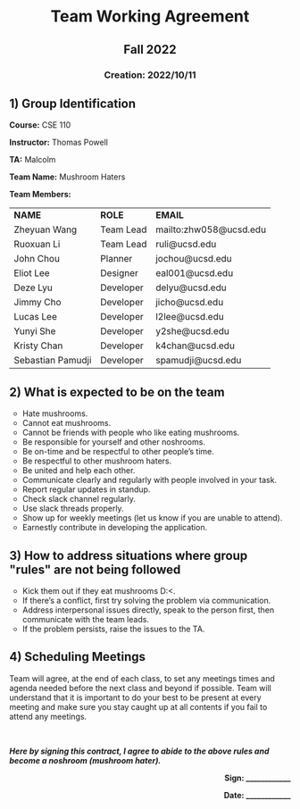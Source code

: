 <h1 align=center>Team Working Agreement</h1>
<h2 align=center> Fall 2022</h2>
<h3 align=center> Creation: 2022/10/11</h3>
<h2>1) Group Identification</h2>
<p><b>Course:</b> CSE 110</p>
<p><b>Instructor:</b> Thomas Powell</p>
<p><b>TA:</b> Malcolm</p>
<p><b>Team Name:</b> Mushroom Haters</p>
<p><b>Team Members:</b></P>
<table>
  <tr>
    <td><b>NAME          </b> </td>
    <td><b>ROLE          </b> </td>
    <td><b>EMAIL          </b> </td>
    </tr>
   <tr>
    <td>Zheyuan Wang</td>
    <td>Team Lead</td>
    <td>mailto:zhw058@ucsd.edu</td>
  </tr>
  <tr>
    <td>Ruoxuan Li</td>
    <td>Team Lead</td>
    <td>ruli@ucsd.edu</td>
  </tr>
  <tr>
    <td>John Chou</td>
    <td>Planner</td>
    <td>jochou@ucsd.edu</td>
  </tr>
  <tr>
    <td>Eliot Lee</td>
    <td>Designer</td>
    <td>eal001@ucsd.edu</td>
  </tr>
  <tr>
    <td>Deze Lyu</td>
    <td>Developer</td>
    <td>delyu@ucsd.edu</td>
  </tr>
  <tr>
    <td>Jimmy Cho</td>
    <td>Developer</td>
    <td>jicho@ucsd.edu</td>
  </tr>
  <tr>
    <td>Lucas Lee</td>
    <td>Developer</td>
    <td>l2lee@ucsd.edu</td>
  </tr>
   <tr>
    <td>Yunyi She</td>
    <td>Developer</td>
    <td>y2she@ucsd.edu</td>
  </tr>
   <tr>
    <td>Kristy Chan</td>
    <td>Developer</td>
    <td>k4chan@ucsd.edu</td>
  </tr>
    <tr>
    <td>Sebastian Pamudji</td>
    <td>Developer</td>
    <td>spamudji@ucsd.edu</td>
  </tr>
  
 
  </table>
      
<h2>2) What is expected to be on the team</h2>
    <ul style="list-style-type:circle">
      <li>Hate mushrooms.</li>
      <li>Cannot eat mushrooms.</li>
      <li>Cannot be friends with people who like eating mushrooms.</li>
      <li>Be responsible for yourself and other noshrooms.</li>
      <li>Be on-time and be respectful to other people’s time.</li>
      <li>Be respectful to other mushroom haters.</li>
      <li>Be united and help each other.</li>
      <li>Communicate clearly and regularly with people involved in your task.</li>
      <li>Report regular updates in standup.</li>
      <li>Check slack channel regularly.</li>
      <li>Use slack threads properly.</li>
      <li>Show up for weekly meetings (let us know if you are unable to attend).</li>
      <li>Earnestly contribute in developing the application.</li>
      </ul>
<h2>3) How to address situations where group "rules" are not being followed</h2>
    <ul style="list-style-type:circle">
  <li>Kick them out if they eat mushrooms D:<.</li>
  <li>If there’s a conflict, first try solving the problem via communication.</li>
    <li>Address interpersonal issues directly, speak to the person first, then communicate with the team leads.</li>
  <li>If the problem persists, raise the issues to the TA.</li>
  </ul>
<h2>4) Scheduling Meetings</h2>
<p>Team will agree, at the end of each class, to set any meetings times and agenda needed before the next class and beyond if possible. Team will understand that it is important to do your best to be present at every meeting and make sure you stay caught up at all contents if you fail to attend any meetings.</p>
  <br>
  <p><strong><em>Here by signing this contract, I agree to abide to the above rules and become a noshroom (mushroom hater).</em></strong></p>
  
  <p align=right><b>Sign: ____________               </b></p>
  <p align=right><b>Date: ____________              </b></p>




